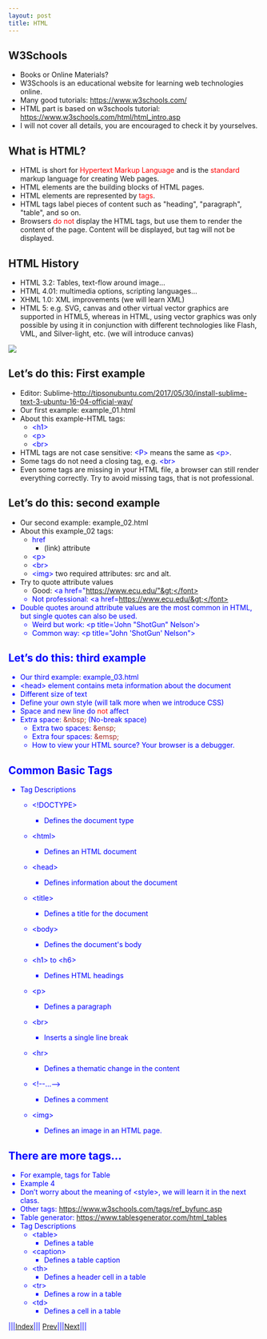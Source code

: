 ```yaml
---
layout: post
title: HTML
---
```


## W3Schools
* Books or Online Materials?
* W3Schools is an educational website for learning web technologies online.
* Many good tutorials: <https://www.w3schools.com/>
* HTML part is based on w3schools tutorial: <https://www.w3schools.com/html/html_intro.asp>
* I will not cover all details, you are encouraged to check it by yourselves.

## What is HTML?
* HTML is short for <font color=red>Hypertext Markup Language</font> and is the <font color=red>standard</font> markup language for creating Web pages.
* HTML elements are the building blocks of HTML pages.
* HTML elements are represented by <font color=red>tags</font>.
* HTML tags label pieces of content such as "heading", "paragraph", "table", and so on.
* Browsers <font color=red>do not</font> display the HTML tags, but use them to render the content of the page. Content will be displayed, but tag will not be displayed.

## HTML History
* HTML 3.2: Tables, text-flow around image…
* HTML 4.01: multimedia options, scripting languages…
* XHML 1.0: XML improvements (we will learn XML)
* HTML 5: e.g. SVG, canvas and other virtual vector graphics are supported in HTML5, whereas in HTML, using vector graphics was only possible by using it in conjunction with different technologies like Flash, VML, and Silver-light, etc. (we will introduce canvas)

![](HTML.png)

## Let’s do this: First example
* Editor: Sublime-<http://tipsonubuntu.com/2017/05/30/install-sublime-text-3-ubuntu-16-04-official-way/>
* Our first example: example_01.html
* About this example-HTML tags:
  * <font color=blue>&lt;h1&gt;</font>
  * <font color=blue>&lt;p&gt;</font>
  * <font color=blue>&lt;br&gt;</font>
* HTML tags are not case sensitive: <font color=blue>&lt;P&gt;</font> means the same as <font color=blue>&lt;p&gt;</font>.
* Some tags do not need a closing tag, e.g. <font color=blue>&lt;br&gt;</font>
* Even some tags are missing in your HTML file, a browser can still render everything correctly. Try to avoid missing tags, that is not professional.

## Let’s do this: second example
* Our second example: example_02.html
* About this example_02 tags:
  * <font color=blue>href</font>
    * (link) attribute
  * <font color=blue>&lt;p&gt;</font>
  * <font color=blue>&lt;br&gt;</font>
  * <font color=blue>&lt;img&gt;</font> two required attributes: src and alt.
* Try to quote attribute values
  * Good: <font color=blue>&lt;a href="https://www.ecu.edu/"&gt;</font>
  * Not professional: <font color=blue>&lt;a href=https://www.ecu.edu/&gt;</font>
* Double quotes around attribute values are the most common in HTML, but single quotes can also be used.
  * Weird but work: <font color=blue>&lt;p title='John "ShotGun" Nelson'&gt;</font>
  * Common way: <font color=blue>&lt;p title="John 'ShotGun' Nelson"&gt;</font>

## Let’s do this: third example
* Our third example: example_03.html
* <font color=blue>&lt;head&gt;</font> element contains meta information about the document
* Different size of text
* Define your own style (will talk more when we introduce CSS)
* Space and new line do <font color=red>not</font> affect
* Extra space: <font color=brown>&amp;nbsp;</font> (No-break space)
  * Extra two spaces: <font color=brown>&amp;ensp;</font>
  * Extra four spaces: <font color=brown>&amp;emsp;</font>
  * How to view your HTML source? Your browser is a debugger.

## Common Basic Tags
* Tag Descriptions
  * <font color=blue>&lt;!DOCTYPE&gt;</font>
    * Defines the document type

  * <font color=blue>&lt;html&gt;</font>
    * Defines an HTML document

  * <font color=blue>&lt;head&gt;</font>
    * Defines information about the document

  * <font color=blue>&lt;title&gt;</font>
    * Defines a title for the document

  * <font color=blue>&lt;body&gt;</font>
    * Defines the document's body

  * <font color=blue>&lt;h1&gt; to &lt;h6&gt;</font>
    * Defines HTML headings

  * <font color=blue>&lt;p&gt;</font>
    * Defines a paragraph

  * <font color=blue>&lt;br&gt;</font>
    * Inserts a single line break

  * <font color=blue>&lt;hr&gt;</font>
    * Defines a thematic change in the content

  * <font color=blue>&lt;!--...--&gt;</font>
    * Defines a comment

  * <font color=blue>&lt;img&gt;</font>
    * Defines an image in an HTML page.

## There are more tags…
* For example, tags for Table
* Example 4
* Don’t worry about the meaning of <font color=blue>&lt;style&gt;</font>, we will learn it in the next class.
* Other tags: <https://www.w3schools.com/tags/ref_byfunc.asp>
* Table generator: <https://www.tablesgenerator.com/html_tables>
* Tag Descriptions
  * <font color=blue>&lt;table&gt;</font>
    * Defines a table
  * <font color=blue>&lt;caption&gt;</font>
    * Defines a table caption
  * <font color=blue>&lt;th&gt;</font>
    * Defines a header cell in a table
  * <font color=blue>&lt;tr&gt;</font>
    * Defines a row in a table
  * <font color=blue>&lt;td&gt;</font>
    * Defines a cell in a table
    
<!-- <test> -->

|||[Index](../../../)||| [Prev](../file3)|||[Next](../file5/)|||








